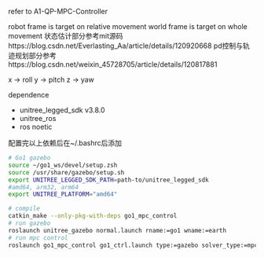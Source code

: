 refer to A1-QP-MPC-Controller

robot frame is target on relative movement
world frame is target on whole movement
状态估计部分参考mit源码https://blog.csdn.net/Everlasting_Aa/article/details/120920668
pd控制与轨迹规划部分参考https://blog.csdn.net/weixin_45728705/article/details/120817881


x -> roll
y -> pitch
z -> yaw

dependence
- unitree_legged_sdk v3.8.0
- unitree_ros 
- ros noetic

配置完以上依赖后在~/.bashrc后添加
```bash
# Go1 gazebo
source ~/go1_ws/devel/setup.zsh
source /usr/share/gazebo/setup.sh
export UNITREE_LEGGED_SDK_PATH=path-to/unitree_legged_sdk
#amd64, arm32, arm64
export UNITREE_PLATFORM="amd64"
```

```bash
# compile
catkin_make --only-pkg-with-deps go1_mpc_control
# run gazebo
roslaunch unitree_gazebo normal.launch rname:=go1 wname:=earth
# run mpc control
roslaunch go1_mpc_control go1_ctrl.launch type:=gazebo solver_type:=mpc
```